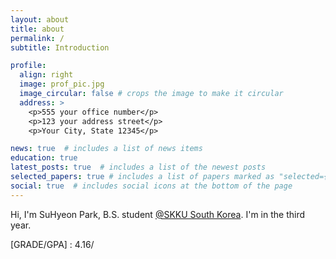 ```yaml
---
layout: about
title: about
permalink: /
subtitle: Introduction

profile:
  align: right
  image: prof_pic.jpg
  image_circular: false # crops the image to make it circular
  address: >
    <p>555 your office number</p>
    <p>123 your address street</p>
    <p>Your City, State 12345</p>

news: true  # includes a list of news items
education: true
latest_posts: true  # includes a list of the newest posts
selected_papers: true # includes a list of papers marked as "selected={true}"
social: true  # includes social icons at the bottom of the page
---
```


Hi, I'm SuHyeon Park, B.S. student [@SKKU South Korea](http://reddit.com). I'm in the third year. 

[GRADE/GPA] : 4.16/
